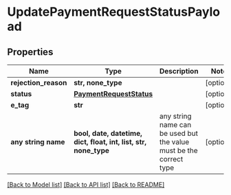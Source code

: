 # UpdatePaymentRequestStatusPayload


## Properties
Name | Type | Description | Notes
------------ | ------------- | ------------- | -------------
**rejection_reason** | **str, none_type** |  | [optional] 
**status** | [**PaymentRequestStatus**](PaymentRequestStatus.md) |  | [optional] 
**e_tag** | **str** |  | [optional] 
**any string name** | **bool, date, datetime, dict, float, int, list, str, none_type** | any string name can be used but the value must be the correct type | [optional]

[[Back to Model list]](../README.md#documentation-for-models) [[Back to API list]](../README.md#documentation-for-api-endpoints) [[Back to README]](../README.md)



